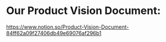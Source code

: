 # Our Product Vision Document:
https://www.notion.so/Product-Vision-Document-84ff62a09f27406db49e69076af296b1
